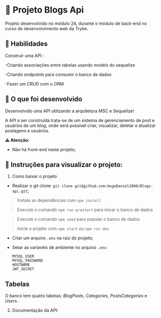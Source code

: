 # :dart: Projeto Blogs Api
Projeto desenvolvido no módulo 24, durante o módulo de back-end no curso de desenvolvimento web da Trybe.


## :brain: Habilidades

Construir uma API :

-Criando associações entre tabelas usando models do sequelize

-Criando endpoints para consumir o banco de dados

-Fazer um CRUD com o ORM


## :wrench: O que foi desenvolvido

Desenvolvido uma API utilizando a arquitetura MSC e Sequelize!

A API a ser construída trata-se de um sistema de gerenciamento de post e usuários de um blog, onde será possível criar, visualizar, deletar e atualizar postagens e usuários.

**⚠️ Atenção:**

- Não há front-end neste projeto;


## :dart: Instruções para visualizar o projeto:

1. Como baixar o projeto

- Realizar o git clone: `git clone git@github.com:HugoDaniel2000/Blogs-api.git`;

> Instale as dependências com `npm install`

> Execute o comando `npm run prestart` para inicar o banco de dados

> Execute o comando `npm seed` para popular o banco de dados

> Inicie o projeto com `npm start` ou `npm run dev`

- Criar um arquivo `.env` na raiz do projeto;

- Setar as variavéis de ambiente no arquivo `.env`:
  ```
  MYSQL_USER
  MYSQL_PASSWORD
  HOSTNAME
  JWT_SECRET
  ```
## Tabelas
O banco tem quatro tabelas: _BlogPosts_, _Categories_, _PostsCategories_ e _Users_.

2. Documentação da API: 
